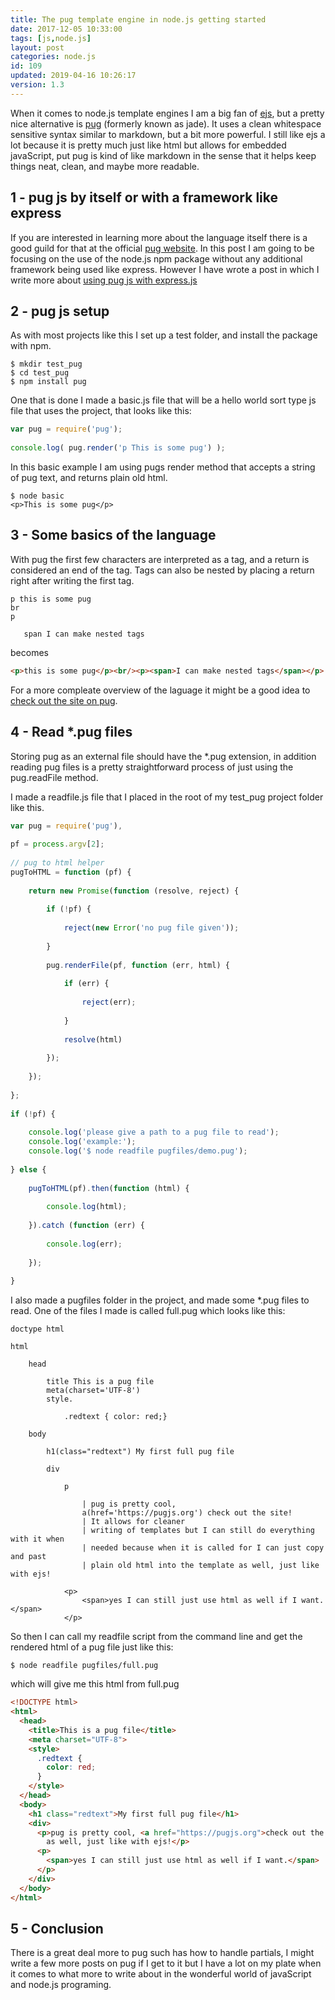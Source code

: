 ```yaml
---
title: The pug template engine in node.js getting started
date: 2017-12-05 10:33:00
tags: [js,node.js]
layout: post
categories: node.js
id: 109
updated: 2019-04-16 10:26:17
version: 1.3
---
```


When it comes to node.js template engines I am a big fan of [ejs](/2017/12/07/nodejs-ejs-javascript-templates/), but a pretty nice alternative is [pug](https://www.npmjs.com/package/pug) (formerly known as jade). It uses a clean whitespace sensitive syntax similar to markdown, but a bit more powerful. I still like ejs a lot because it is pretty much just like html but allows for embedded javaScript, put pug is kind of like markdown in the sense that it helps keep things neat, clean, and maybe more readable.

<!-- more -->

## 1 - pug js by itself or with a framework like express

If you are interested in learning more about the language itself there is a good guild for that at the official [pug website](https://pugjs.org/api/getting-started.html). In this post I am going to be focusing on the use of the node.js npm package without any additional framework being used like express. However I have wrote a post in which I write more about [using pug js with express.js](/2019/04/16/express-pug/)

## 2 - pug js setup

As with most projects like this I set up a test folder, and install the package with npm.

```
$ mkdir test_pug
$ cd test_pug
$ npm install pug
```

One that is done I made a basic.js file that will be a hello world sort type js file that uses the project, that looks like this:

```js
var pug = require('pug');
 
console.log( pug.render('p This is some pug') );
```

In this basic example I am using pugs render method that accepts a string of pug text, and returns plain old html.

```
$ node basic
<p>This is some pug</p>
```

## 3 - Some basics of the language

With pug the first few characters are interpreted as a tag, and a return is considered an end of the tag. Tags can also be nested by placing a return right after writing the first tag.

```
p this is some pug
br
p
 
   span I can make nested tags
```

becomes

```html
<p>this is some pug</p><br/><p><span>I can make nested tags</span></p>
```

For a more compleate overview of the laguage it might be a good idea to [check out the site on pug](https://pugjs.org/api/getting-started.html).

## 4 - Read *.pug files

Storing pug as an external file should have the *.pug extension, in addition reading pug files is a pretty straightforward process of just using the pug.readFile method.

I made a readfile.js file that I placed in the root of my test_pug project folder like this.

```js
var pug = require('pug'),
 
pf = process.argv[2];
 
// pug to html helper
pugToHTML = function (pf) {
 
    return new Promise(function (resolve, reject) {
 
        if (!pf) {
 
            reject(new Error('no pug file given'));
 
        }
 
        pug.renderFile(pf, function (err, html) {
 
            if (err) {
 
                reject(err);
 
            }
 
            resolve(html)
 
        });
 
    });
 
};
 
if (!pf) {
 
    console.log('please give a path to a pug file to read');
    console.log('example:');
    console.log('$ node readfile pugfiles/demo.pug');
 
} else {
 
    pugToHTML(pf).then(function (html) {
 
        console.log(html);
 
    }).catch (function (err) {
 
        console.log(err);
 
    });
 
}
```

I also made a pugfiles folder in the project, and made some *.pug files to read. One of the files I made is called full.pug which looks like this:

```
doctype html
 
html
 
    head
 
        title This is a pug file
        meta(charset='UTF-8')
        style.
 
            .redtext { color: red;}
 
    body
 
        h1(class="redtext") My first full pug file
 
        div
 
            p
 
                | pug is pretty cool, 
                a(href='https://pugjs.org') check out the site! 
                | It allows for cleaner 
                | writing of templates but I can still do everything with it when 
                | needed because when it is called for I can just copy and past 
                | plain old html into the template as well, just like with ejs!
 
            <p>
                <span>yes I can still just use html as well if I want.</span>
            </p>
```

So then I can call my readfile script from the command line and get the rendered html of a pug file just like this:

```
$ node readfile pugfiles/full.pug
```

which will give me this html from full.pug

```html
<!DOCTYPE html>
<html>
  <head>
    <title>This is a pug file</title>
    <meta charset="UTF-8">
    <style>
      .redtext {
        color: red;
      }
    </style>
  </head>
  <body>
    <h1 class="redtext">My first full pug file</h1>
    <div>
      <p>pug is pretty cool, <a href="https://pugjs.org">check out the site! </a>It allows for cleaner writing of templates but I can still do everything with it when needed because when it is called for I can just copy and past plain old html into the template
        as well, just like with ejs!</p>
      <p>
        <span>yes I can still just use html as well if I want.</span>
      </p>
    </div>
  </body>
</html>
```

## 5 - Conclusion

There is a great deal more to pug such has how to handle partials, I might write a few more posts on pug if I get to it but I have a lot on my plate when it comes to what more to write about in the wonderful world of javaScript and node.js programing.